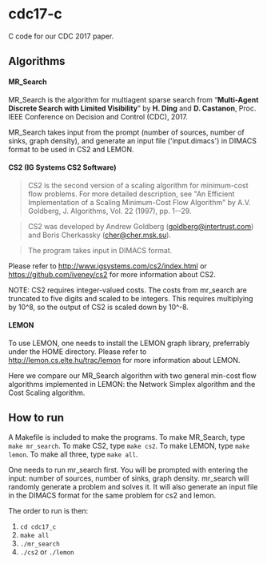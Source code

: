 # cdc17-c
C code for our CDC 2017 paper.

## Algorithms
#### MR_Search
MR_Search is the algorithm for multiagent sparse search from “**Multi-Agent Discrete Search with Limited Visibility**” by **H. Ding** and **D. Castanon**, Proc. IEEE Conference on Decision and Control (CDC), 2017.

MR_Search takes input from the prompt (number of sources, number of sinks, graph density), and generate an input file ('input.dimacs') in DIMACS format to be used in CS2 and LEMON.

#### CS2 (IG Systems CS2 Software)
> CS2 is the second version of a scaling algorithm for minimum-cost flow problems. For more detailed description, see "An Efficient Implementation of a Scaling Minimum-Cost Flow Algorithm" by A.V. Goldberg, J. Algorithms, Vol. 22 (1997), pp. 1--29.

> CS2 was developed by Andrew Goldberg (goldberg@intertrust.com) and Boris Cherkassky (cher@cher.msk.su).

> The program takes input in DIMACS format. 

Please refer to http://www.igsystems.com/cs2/index.html or https://github.com/iveney/cs2 for more information about CS2.

NOTE: CS2 requires integer-valued costs. The costs from mr_search are truncated to five digits and scaled to be integers.  This requires multiplying by 10^8, so the output of CS2 is scaled down by 10^-8.

#### LEMON
To use LEMON, one needs to install the LEMON graph library, preferrably under the HOME directory. Please refer to http://lemon.cs.elte.hu/trac/lemon for more information about LEMON.

Here we compare our MR_Search algorithm with two general min-cost flow algorithms implemented in LEMON: the Network Simplex algorithm and the Cost Scaling algorithm.

## How to run
A Makefile is included to make the programs. To make MR_Search, type `make mr_search`. To make CS2, type `make cs2`. To make LEMON, type `make lemon`. To make all three, type `make all`.

One needs to run mr_search first. You will be prompted with entering the input: number of sources, number of sinks, graph density. mr_search will randomly generate a problem and solves it. It will also generate an input file in the DIMACS format for the same problem for cs2 and lemon.

The order to run is then:
1. `cd cdc17_c`
2. `make all`
3. `./mr_search`
4. `./cs2` or `./lemon`

